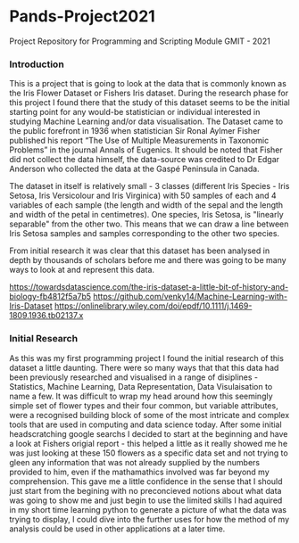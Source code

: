 # Pands-Project2021
Project Repository for Programming and Scripting Module GMIT - 2021

### Introduction
This is a project that is going to look at the data that is commonly known as the Iris Flower Dataset or Fishers Iris dataset. 
During the research phase for this project I found there that the study of this dataset seems to be the initial starting point for any would-be statistician or individual interested in studying Machine Learning and/or data visualisation.
The Dataset came to the public forefront in 1936 when statistician Sir Ronal Aylmer Fisher published his report “The Use of Multiple Measurements in Taxonomic Problems” in the journal Annals of Eugenics.
It should be noted that Fisher did not collect the data himself, the data-source was credited to Dr Edgar Anderson who collected the data at the Gaspé Peninsula in Canada.   

The dataset in itself is relatively small - 3 classes (different Iris Species - Iris Setosa, Iris Versicolour and Iris Virginica) with 50 samples of each and 4 variables of each sample (the length and width of the sepal and the length and width of the petal in centimetres). 
One species, Iris Setosa, is "linearly separable" from the other two. This means that we can draw a line between Iris Setosa samples and samples corresponding to the other two species.

From initial research it was clear that this dataset has been analysed in depth by thousands of scholars before me and there was going to be many ways to look at and represent this data.   

https://towardsdatascience.com/the-iris-dataset-a-little-bit-of-history-and-biology-fb4812f5a7b5 
https://github.com/venky14/Machine-Learning-with-Iris-Dataset
https://onlinelibrary.wiley.com/doi/epdf/10.1111/j.1469-1809.1936.tb02137.x

### Initial Research
As this was my first programming project I found the initial research of this dataset a little daunting.
There were so many ways that that this data had been previously researched and visualised in a range of disiplines - Statistics, Machine Learning, Data Representation, Data Visulaisation to name a few. It was difficult to wrap my head around how this seemingly simple set of flower types and their four common, but variable attributes, were a recognised building block of some of the most intricate and complex tools that are used in computing and data science today.
After some initial headscratching google searchs I decided to start at the beginning and have a look at Fishers origial report - this helped a little as it really showed me he was just looking at these 150 flowers as a specific data set and not trying to gleen any information that was not already supplied by the numbers provided to him, even if the mathamathics involved was far beyond my comprehension. 
This gave me a little confidence in the sense that I should just start from the begining with no preconcieved notions about what data was going to show me and just begin to use the limited skills I had aquired in my short time learning python to generate a picture of what the data was trying to display, I could dive into the further uses for how the method of my analysis could be used in other applications at a later time.
